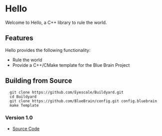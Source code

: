 # Hello

Welcome to Hello, a C++ library to rule the world.

## Features

Hello provides the following functionality:
* Rule the world
* Provide a C++/CMake template for the Blue Brain Project

## Building from Source

```
  git clone https://github.com/Eyescale/Buildyard.git
  cd Buildyard
  git clone https://github.com/BlueBrain/config.git config.bluebrain
  make Template
```

### Version 1.0

* [Source Code](https://bbpteam.epfl.ch/reps/common/Hello.git/snapshot/release-1.0.0.zip)
